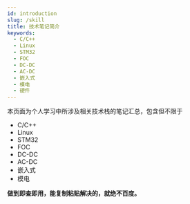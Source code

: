 ```yaml
---
id: introduction
slug: /skill
title: 技术笔记简介
keywords:
  - C/C++
  - Linux
  - STM32
  - FOC
  - DC-DC
  - AC-DC
  - 嵌入式
  - 模电
  - 硬件
---
```


本页面为个人学习中所涉及相关技术栈的笔记汇总，包含但不限于

- C/C++
- Linux
- STM32
- FOC
- DC-DC
- AC-DC
- 嵌入式
- 模电

**做到即查即用，能复制粘贴解决的，就绝不百度。**
